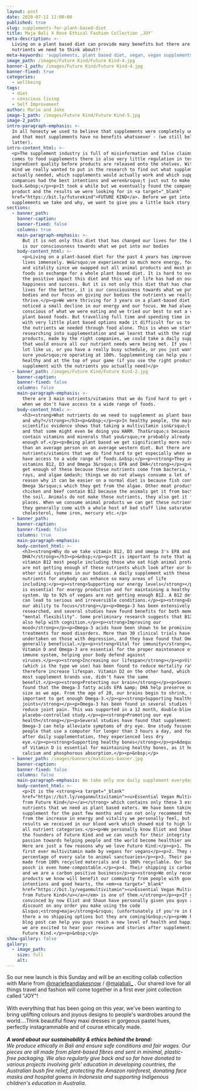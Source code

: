 ```yaml
---
layout: post
date: 2020-07-11 11:00:00
published: true
slug: supplements-for-plant-based-diet
title: Maja Bali X Rove Ethical Fashion Collection ‚JOY‘
meta-description: >-
  Living on a plant based diet can provide many benefits but there are a few key
  nutrients we need to think about!!
meta-keywords: 'supplements, plant based diet, vegan, vegan supplements'
image_path: /images/Future Kind/Future Kind-4.jpg
banner-1_path: /images/Future Kind/Future Kind-4.jpg
banner-fixed: true
categories:
  - wellbeing
tags:
  - diet
  - conscious living
  - Self Improvement
author: Marie and Jake
image-1_path: /images/Future Kind/Future Kind-5.jpg
image-2_path:
intro-paragraph-emphasis: >-
  In all honesty we used to believe that supplements were completely unnecessary
  and that most supplements have no benefits whatsoever - (we still believe the
  latter).
intro-content_html: >-
  <p>The supplement industry is full of misinformation and false claims. When it
  comes to food supplements there is also very little regulation in terms of
  ingredient quality before products are released onto the shelves. With this in
  mind we really wanted to put in the research to find out what supplements we
  actually needed, which supplements would actually work and which supplement
  companies had the best intentions and weren&rsquo;t just out to make a quick
  buck.&nbsp;</p><p>It took a while but we eventually found the company, the
  product and the results we were looking for in <a target="_blank"
  href="https://bit.ly/futurekind">FUTURE KIND</a>. Before we get into which
  supplements we take and why, we want to give you a little back story.</p>
sections:
  - banner_path:
    banner-caption:
    banner-fixed: false
    columns: true
    main-paragraph-emphasis: >-
      But it is not only this diet that has changed our lives for the better, it
      is our consciousness towards what we put into our bodies
    body-content_html: >-
      <p>Living on a plant-based diet for the past 4 years has improved our
      lives immensely. We&rsquo;ve experienced so much more energy, focus, drive
      and vitality since we swapped out all animal products and most processed
      foods in exchange for a whole plant based diet. It is hard to overstate
      the positive impact this diet and this way of life has had on our overall
      happiness and success. But it is not only this diet that has changed our
      lives for the better, it is our consciousness towards what we put into our
      bodies and our focus on giving our bodies the nutrients we really need to
      thrive.</p><p>We were thriving for 3 years on a plant-based diet before we
      noticed a small decline in our energy and our focus. We had always been
      conscious of what we were eating and we tried our best to eat a variety of
      plant based foods. But travelling full time and spending time in countries
      with very little plant based options made it difficult for us to cover all
      the nutrients we needed through food alone. This is when we started
      researching into supplementation and we learnt that with the right
      products, made by the right companies, we could take a daily supplement
      that would ensure all our nutrient needs were being met. If you travel a
      lot like us, or you have a really busy schedule, or you just want to make
      sure you&rsquo;re operating at 100%. Supplementing can help you stay
      healthy and at the top of your game (if you use the right products and
      supplement with the nutrients you actually need)</p>
  - banner_path: /images/Future Kind/Future Kind-2.jpg
    banner-caption:
    banner-fixed: false
    columns: false
    main-paragraph-emphasis: >-
      there are 3 main nutrients/vitamins that we do find hard to get especially
      when we don't have access to a wide range of foods.
    body-content_html: >-
      <h3><strong>What nutrients do we need to supplement as plant based eaters
      and why?</strong></h3><p>&nbsp;</p><p>In healthy people, the majority of
      scientific evidence shows that taking a multivitamin isn&rsquo;t necessary
      and that some might even be doing you HARM. That&rsquo;s because they
      contain vitamins and minerals that you&rsquo;re probably already getting
      enough of.</p><p>Being plant based we get significantly more nutrients
      than an average person on an average western diet. But there are 3 main
      nutrients/vitamins that we do find hard to get especially when we don't
      have access to a wide range of foods.&nbsp;</p><p><strong>They are
      vitamins B12, D3 and Omega 3&rsquo;s EPA and DHA</strong></p><p>We don't
      get enough of these because these nutrients come from bacteria, the sun's
      rays, and algae &mdash; things we do not always consume a lot of. The
      reason why it can be easier on a normal diet is because fish contains
      Omega 3&rsquo;s which they get from the algae. Other meat products like
      chicken and beef contain B12 because the animals get it from bacteria in
      the soil. Animals do not make these nutrients, they also get it from other
      places. When we consume animal products we can get these nutrients but
      they generally come with a whole host of bad stuff like saturated fat,
      cholesterol, heme iron, mercury etc.</p>
  - banner_path:
    banner-caption:
    banner-fixed: false
    columns: true
    main-paragraph-emphasis:
    body-content_html: >-
      <h3><strong>Why do we take vitamin B12, D3 and omega 3's EPA and
      DHA?</strong></h3><p>&nbsp;</p><p>It is important to note that apart from
      vitamin B12 most people including those who eat high animal protein diets,
      are not getting enough of these nutrients which look after our brains and
      other vital systems in our bodies. A daily supplement with these 3
      nutrients for anybody can enhance so many areas of life
      including:</p><p><strong>Supporting our energy levels</strong></p><p>B12
      is essential for energy production and for maintaining a healthy nervous
      system. Up to 92% of vegans are not getting enough B12. A B12 deficiency
      can lead to serious and irreversible conditions.</p><p><strong>Enhancing
      our ability to focus</strong></p><p>Omega-3 has been extensively
      researched, and several studies have found benefits for both memory and
      "mental flexibility". Some preliminary research suggests that B12 might
      also help with cognition.</p><p><strong>Improving our
      mood</strong></p><p>Omega-3 acids have been shown to be promising natural
      treatments for mood disorders. More than 30 clinical trials have been
      undertaken on those with depression, and they have found that Omega-3 is
      generally beneficial.</p><p><strong>Vital for immunity</strong></p><p>B12,
      Vitamin D and Omega-3 are essential for the proper maintenance of your
      immune system, helping your body defend against
      viruses.</p><p><strong>Increasing our lifespan</strong></p><p>Vitamin D3
      (which is the type we use) has been found to reduce mortality rates and
      therefore increase lifespan. Vitamin D2 on the other hand, which is what
      most supplement brands use, didn't have the same
      benefit.</p><p><strong>Protecting our brain</strong></p><p>Several studies
      found that the Omega-3 fatty acids EPA &amp; DHA help preserve our brain
      size as we age. From the age of 20, our brains begin to shrink, so it's
      important to get enough Omega-3.</p><p><strong>Supporting healthy
      joints</strong></p><p>Omega-3 has been found in several studies to help
      reduce joint pain. This was supported in a 12 month, double-blind,
      placebo-controlled study.</p><p><strong>Promoting our eye
      health</strong></p><p>Several studies have found that supplementing with
      Omega-3 can help alleviate symptoms of dry eye. One study focused on
      people that use a computer for longer than 3 hours a day, and found that
      after daily supplementation, they experienced less dry
      eye.</p><p><strong>Supporting healthy bones</strong></p><p>Adequate intake
      of Vitamin D is essential for maintaining healthy bones, as it helps with
      calcium and phosphorous absorption.</p><p>&nbsp;</p>
  - banner_path: /images/banners/maldives-banner.jpg
    banner-caption:
    banner-fixed: false
    columns: false
    main-paragraph-emphasis: We take only one daily supplement everyday!
    body-content_html: >-
      <p>It is the <strong><a target="_blank"
      href="https://bit.ly/veganmultivitamin"><u>Essential Vegan Multivitamin
      from Future Kind</u></a></strong> which contains only these 3 essential
      nutrients that we need as plant based eaters. We have been taking this
      supplement for the past few months and can not only recommend the product
      from the increase in energy and vitality we personally feel, but from the
      results we received in our blood work which showed mid to high levels in
      all nutrient categories.</p><p>We personally know Eliot and Shaun who are
      the founders of Future Kind and we can vouch for their integrity and their
      passion towards helping people and the world become healthier and happier.
      Here are just a few reasons why we love Future Kind:</p><p>1. They are the
      first ever multivitamin made by vegans for vegans</p><p>2. They donate a
      percentage of every sale to animal sanctuaries</p><p>3. Their packaging is
      made from 100% recycled materials and is 100% recyclable. Our Super Greens
      pouch is even home-compostable.</p><p>4. Their shipping is carbon offset
      and we are a carbon positive business</p><p><strong>We only recommend
      products we know will benefit our community from people with good
      intentions and good hearts, the <em><a target="_blank"
      href="https://bit.ly/veganmultivitamin"><u>Essential Vegan Multivitamin
      from Future Kind</u></a></em> is one of them.</strong></p><p>If you're not
      convinced by now Eliot and Shaun have personally given you guys a 15%
      discount on any order you make using the code
      &lsquo;<strong>maja</strong>&rsquo; (unfortunately if you're in Europe
      there a no shipping options but they are coming)&nbsp;</p><p>We hope this
      blog post can help you guys reach a new level of health and happiness and
      we are excited to hear your reviews and stories after supplementing with
      Future Kind.</p><p>&nbsp;</p>
show-gallery: false
gallery:
  - image_path:
    size: full
    alt:
---
```


<div>So our new launch is this Sunday and will be an exciting collab collection with Marie from&nbsp;<a href="https://www.instagram.com/mariefeandjakesnow/">@mariefeandjakesnow</a>&nbsp;/ @<a href="https://www.instagram.com/majabali_/">majabali_</a>&nbsp;. Our shared love for all things travel and fashion will come together in a first ever joint collection called "JOY"!</div>

<div>&nbsp;</div>

<div>With everything that has been going on this year, we've been wanting to bring uplifting colours and joyous designs to people's wardrobes around the world....Think beautiful flowy maxi dresses in gorgeous pastel hues, perfectly instagrammable and of course ethically made.&nbsp;</div>

<div>&nbsp;</div>

<div><strong><em>A word about our sustainability &amp; ethics behind the brand:</em></strong></div>

<div><em>We produce ethically in Bali and ensure safe conditions and fair wages. Our pieces are all made from plant-based fibres and sent in minimal, plastic-free packaging. We also regularly give back and so far have donated to various projects involving girls' education in developing countries, the Australian bush fire relief, protecting the Amazon rainforest, donating face masks and hospital gowns in Indonesia and supporting Indigenous children's education in Australia. &nbsp;</em></div>